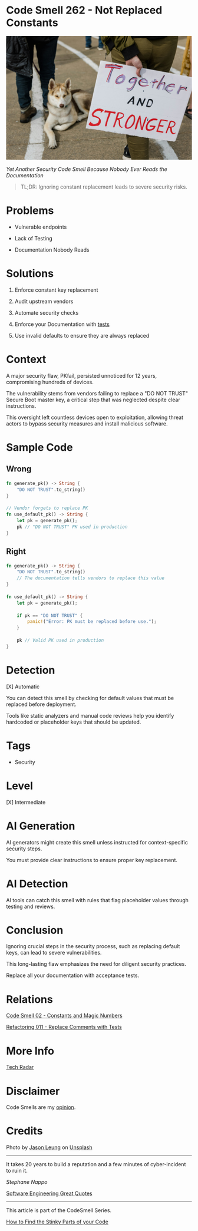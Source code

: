 # Code Smell 262 - Not Replaced Constants

![Code Smell 262 - Not Replaced Constants](Code%20Smell%20262%20-%20Not%20Replaced%20Constants.jpg)

*Yet Another Security Code Smell Because Nobody Ever Reads the Documentation*

> TL;DR: Ignoring constant replacement leads to severe security risks.

# Problems

- Vulnerable endpoints

- Lack of Testing

- Documentation Nobody Reads

# Solutions

1. Enforce constant key replacement

2. Audit upstream vendors

3. Automate security checks

4. Enforce your Documentation with [tests](https://github.com/mcsee/Software-Design-Articles/tree/main/Articles/Refactorings/Refactoring%20011%20-%20Replace%20Comments%20with%20Tests/readme.md)

5. Use invalid defaults to ensure they are always replaced

# Context

A major security flaw, PKfail, persisted unnoticed for 12 years, compromising hundreds of devices. 

The vulnerability stems from vendors failing to replace a "DO NOT TRUST" Secure Boot master key, a critical step that was neglected despite clear instructions. 

This oversight left countless devices open to exploitation, allowing threat actors to bypass security measures and install malicious software.

# Sample Code

## Wrong

<!-- [Gist Url](https://gist.github.com/mcsee/79f0f0cd0289ce799b501db97ea6b926) -->

```rust
fn generate_pk() -> String {
    "DO NOT TRUST".to_string()
}

// Vendor forgets to replace PK
fn use_default_pk() -> String {
    let pk = generate_pk();
    pk // "DO NOT TRUST" PK used in production
}
```

## Right

<!-- [Gist Url](https://gist.github.com/mcsee/54f9da4bbeb24a1ec33f1af75c038278) -->

```rust
fn generate_pk() -> String {
    "DO NOT TRUST".to_string()
    // The documentation tells vendors to replace this value
}

fn use_default_pk() -> String {
    let pk = generate_pk();

    if pk == "DO NOT TRUST" {
        panic!("Error: PK must be replaced before use.");
    }

    pk // Valid PK used in production
}
```

# Detection

[X] Automatic 

You can detect this smell by checking for default values that must be replaced before deployment. 

Tools like static analyzers and manual code reviews help you identify hardcoded or placeholder keys that should be updated.

# Tags

- Security

# Level

[X] Intermediate

# AI Generation

AI generators might create this smell unless instructed for context-specific security steps. 

You must provide clear instructions to ensure proper key replacement.

# AI Detection

AI tools can catch this smell with rules that flag placeholder values through testing and reviews.

# Conclusion

Ignoring crucial steps in the security process, such as replacing default keys, can lead to severe vulnerabilities. 

This long-lasting flaw emphasizes the need for diligent security practices.

Replace all your documentation with acceptance tests.

# Relations

[Code Smell 02 - Constants and Magic Numbers](https://github.com/mcsee/Software-Design-Articles/tree/main/Articles/Code%20Smells/Code%20Smell%2002%20-%20Constants%20and%20Magic%20Numbers/readme.md)

[Refactoring 011 - Replace Comments with Tests](https://github.com/mcsee/Software-Design-Articles/tree/main/Articles/Refactorings/Refactoring%20011%20-%20Replace%20Comments%20with%20Tests/readme.md)

# More Info

[Tech Radar](https://www.techradar.com/pro/security/secure-boot-has-a-major-security-issue-hundreds-of-devices-from-dell-supermicro-and-more-all-affected-heres-what-we-know)

# Disclaimer

Code Smells are my [opinion](https://github.com/mcsee/Software-Design-Articles/tree/main/Articles/Blogging/I%20Wrote%20More%20than%2090%20Articles%20on%202021%20Here%20is%20What%20I%20Learned/readme.md).

# Credits

Photo by [Jason Leung](https://unsplash.com/@ninjason) on [Unsplash](https://unsplash.com/photos/white-and-gray-siberian-husky-puppy-udxIYCyZHiw)
    
* * *

It takes 20 years to build a reputation and a few minutes of cyber-incident to ruin it.

_Stephane Nappo_
 
[Software Engineering Great Quotes](https://github.com/mcsee/Software-Design-Articles/tree/main/Articles/Quotes/Software%20Engineering%20Great%20Quotes/readme.md)

* * *

This article is part of the CodeSmell Series.

[How to Find the Stinky Parts of your Code](https://github.com/mcsee/Software-Design-Articles/tree/main/Articles/Code%20Smells/How%20to%20Find%20the%20Stinky%20parts%20of%20your%20Code/readme.md)